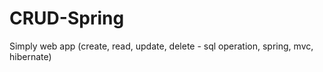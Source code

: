 CRUD-Spring
===========

Simply web app (create, read, update, delete - sql operation, spring, mvc, hibernate)
